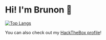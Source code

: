 # Hi! I'm Brunon 👋

<!--Repos: old_archive, simulathrone, SuperShot are excluded because they are old and contain a lot of library code, skewing the results. Not DRY enough :) -->
[![Top Langs](https://github-readme-stats-brun0ne.vercel.app/api/top-langs/?username=brun0ne&size_weight=0.5&count_weight=0.5&theme=radical&layout=compact&hide=html,css&exclude_repo=old_archive,simulathrone,SuperShot)](https://github.com/anuraghazra/github-readme-stats)

You can also check out my [HackTheBox profile](https://app.hackthebox.com/profile/70197)!
